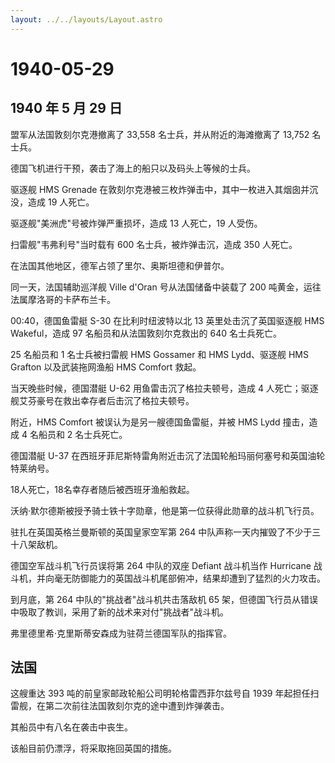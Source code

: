 ```yaml
---
layout: ../../layouts/Layout.astro
---
```


# 1940-05-29

## 1940 年 5 月 29 日

盟军从法国敦刻尔克港撤离了 33,558 名士兵，并从附近的海滩撤离了 13,752
名士兵。

德国飞机进行干预，袭击了海上的船只以及码头上等候的士兵。

驱逐舰 HMS Grenade
在敦刻尔克港被三枚炸弹击中，其中一枚进入其烟囱并沉没，造成 19 人死亡。

驱逐舰"美洲虎"号被炸弹严重损坏，造成 13 人死亡，19 人受伤。

扫雷舰"韦弗利号"当时载有 600 名士兵，被炸弹击沉，造成 350 人死亡。

在法国其他地区，德军占领了里尔、奥斯坦德和伊普尔。

同一天，法国辅助巡洋舰 Ville d\'Oran 号从法国储备中装载了 200
吨黄金，运往法属摩洛哥的卡萨布兰卡。

00:40，德国鱼雷艇 S-30 在比利时纽波特以北 13 英里处击沉了英国驱逐舰 HMS
Wakeful，造成 97 名船员和从法国敦刻尔克救出的 640 名士兵死亡。

25 名船员和 1 名士兵被扫雷舰 HMS Gossamer 和 HMS Lydd、驱逐舰 HMS
Grafton 以及武装拖网渔船 HMS Comfort 救起。

当天晚些时候，德国潜艇 U-62 用鱼雷击沉了格拉夫顿号，造成 4
人死亡；驱逐舰艾芬豪号在救出幸存者后击沉了格拉夫顿号。

附近，HMS Comfort 被误认为是另一艘德国鱼雷艇，并被 HMS Lydd 撞击，造成 4
名船员和 2 名士兵死亡。

德国潜艇 U-37
在西班牙菲尼斯特雷角附近击沉了法国轮船玛丽何塞号和英国油轮特莱纳号。

18人死亡，18名幸存者随后被西班牙渔船救起。

沃纳·默尔德斯被授予骑士铁十字勋章，他是第一位获得此勋章的战斗机飞行员。

驻扎在英国英格兰曼斯顿的英国皇家空军第 264
中队声称一天内摧毁了不少于三十八架敌机。

德国空军战斗机飞行员误将第 264 中队的双座 Defiant 战斗机当作 Hurricane
战斗机，并向毫无防御能力的英国战斗机尾部俯冲，结果却遭到了猛烈的火力攻击。

到月底，第 264 中队的"挑战者"战斗机共击落敌机 65
架，但德国飞行员从错误中吸取了教训，采用了新的战术来对付"挑战者"战斗机。

弗里德里希·克里斯蒂安森成为驻荷兰德国军队的指挥官。

## 法国

这艘重达 393 吨的前皇家邮政轮船公司明轮格雷西菲尔兹号自 1939
年起担任扫雷舰，在第二次前往法国敦刻尔克的途中遭到炸弹袭击。

其船员中有八名在袭击中丧生。

该船目前仍漂浮，将采取拖回英国的措施。